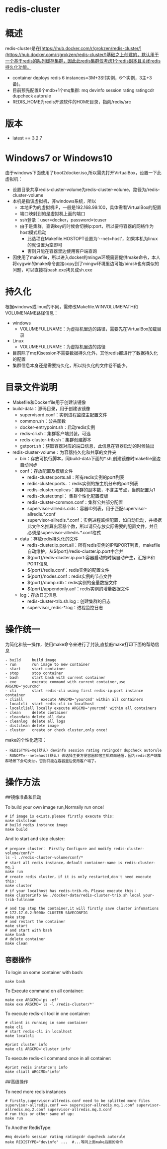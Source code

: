 # redis-cluster

# 概述

 redis-cluster是在[https://hub.docker.com/r/grokzen/redis-cluster/](https://hub.docker.com/r/grokzen/redis-cluster/)基础之上创建的，默认用于一个基于redis的队列缓存集群，因此此redis集群仅考虑1个redis副本且关闭redis持久化功能。

- container deploys redis 6 instances=3M+3S!(实例，6个实例，3主+3备)。
- 目前预先配置6个mdb+1个mq集群: mq devinfo session rating ratingcdr dupcheck autorule
- REDIS_HOME为redis开源软件的HOME目录，指向/redis/src


# 版本

- latest == 3.2.7

# Windows7 or Windows10

由于windows下面使用了boot2docker.iso,所以需先打开VirtualBox，设置一下此虚拟机：

- 设置目录共享redis-cluster-volume为redis-cluster-volume，路径为/redis-cluster-volume
- 本机是指该虚拟机，非windows系统，所以
    - 本地IP为的虚拟机IP，一般是192.168.99.100，具体需看VirtualBox的配置
    - 端口映射到的是虚拟机上面的端口
    - ssh登录：user=docker，password=tcuser
    - 由于是集群，查询key的时候会切换ip:port，所以要将容器的网络作为host模式启动
        - 此选项在Makefile.HOSTOPT设置为‘--net=host’，如果本机为linux的就设置为空即可
        - 否则只能在容器里边使用客户端查询
- 因使用了makefile，所以进入docker的mingw环境需要提供make命令，本人将cygwin的make命令直接copy到了mingw环境里边可能/bin/sh也有类似的问题，可以直接将bash.exe拷贝成sh.exe

# 持久化

根据windows或linux的不同，需修改Makefile.WINVOLUMEPATH和VOLUMENAME路径信息：

- windows
    - VOLUMEFULLNAME：为虚拟机里边的路径，需要先在VirtualBox加载目录
- Linux
    - VOLUMEFULLNAME：为虚拟机里边的路径
- 目前除了mq和session不需要数据持久化外，其他redis都进行了数据持久化的配置
- 集群信息本身还是需要持久化，所以持久化的文件卷不能少。

# 目录文件说明

- Makefile和Dockerfile用于创建该镜像
- build-data：源码目录，用于创建该镜像
  - supervisord.conf：实例进程监控主配置文件
  - common.sh：公共函数
  - docker-entrypoint.sh：启动redis实例
  - redis-cli.sh：集群客户端封装，可选
  - redis-cluster-trib.sh：集群创建脚本
  - getport.sh：获取容器对应的端口信息，此信息在容器启动的时候输出
- redis-cluster-volume：为容器持久化和共享的文件夹
  - bin：存放可执行脚本，同build-data下面的*.sh,创建镜像时makefile里边自动同步
  - conf：存放配置及模版文件
      - redis-cluster.ports.all：所有redis实例的port列表
      - redis-cluster.ports.*.*：redis实例的按主机分布的port列表
      - redis-cluster.replicas：集群的副本数，不含主节点，当前配置为1
      - redis-cluster.tmpl： 集群个性化配置模版
      - redis-cluster-common.conf：集群公共部分配置
      - supervisor-allredis.cids：容器ID列表，用于匹配supervisor-allredis.*.conf
      - supervisor-allredis.\*.conf：实例进程监控配置，如自动启动，并根据此文件名推算出容器个数，所以请只存放实际需要的配置文件，并且必须是supervisor-allredis.*.conf格式
  - data：存放redis持久化的文件
      - redis-cluster.ip.port.all：所有redis实例的IP和PORT列表，makefile自动维护，从${port}/redis-cluster.ip.port中合并
      - ${port}/redis-cluster.ip.port:容器启动的时候自动产生，汇报IP和PORT信息
      - ${port}/redis.conf：redis实例的配置文件
      - ${port}/nodes.conf：redis实例的节点文件
      - ${port}/dump.rdb：redis实例的全量数据文件
      - ${port}/appendonly.aof：redis实例的增量数据文件
  - log：存放日志信息
      - redis-cluster-trib.sh.log：创建集群的日志
      - supervisor_redis-*.log：进程监控日志

# 操作统一

为简化和统一操作，使用make命令来进行了封装,直接敲make打印下面的帮助信息

    - build     build image
    - run       run image to new container
    - start     start container
    - stop      stop container
    - bash      start bash with current container
    - exe      	execute command with current container,use ARGCMD='yourcmd'
    - cli       start redis-cli using first redis-ip:port instance container
    - cliall    	execute ARGCMD='yourcmd' within all containers
    - localcli  start redis-cli in localhost
    - localcliall locally execute ARGCMD='yourcmd' within all containers
    - clean     delete container
    - cleandata delete all data
    - cleanlog  delete all logs
    - distclean delete image
    - cluster 	create or check cluster,only once!

make的个性化选项：

    - REDISTYPE=mq(默认) devinfo session rating ratingcdr dupcheck autorule
    - RUNOPT=--net=host(默认) 该选择主要方便容器和宿主机双向通信，因为redis客户端集群场景下会切换ip，否则只能在容器里边使用客户端了。

# 操作方法

##镜像准备和启动

To build your own image run,Normally run once!

    # if image is exists,please firstly execute this:
    make distclean 
    # build redis instance image
    make build

And to start and stop cluster:

    # prepare cluster： Firstly Configure and modify redis-cluster-volume/conf/*
    ls -l ./redis-cluster-volume/conf/*
    # start all redis instance，default container-name is redis-cluster-mq.1
    make run
    # create redis cluster，if it is only restarted,don't need execute this:
    make cluster
    # if your localhost has redis-trib.rb，Please execute this：
    make clusterinfo && ./docker-data/redis-cluster-trib.sh local your-trib-fullname

    # and top stop the container,it will firstly save cluster infomations
    # 172.17.0.2:5000> CLUSTER SAVECONFIG
    make stop
    # and restart the container
    make start
    # and start with bash
    make bash
    # delete container
    make clean

## 容器操作

To login on some container with bash:
    
    make bash

To Execute command on all container:

    make exe ARGCMD='ps -ef'
    make exe ARGCMD='ls -l /redis-cluster/*'

To execute redis-cli tool in one container:

    # client is running in some container 
    make cli
    # start redis-cli in localhost
    make localcli

    #print cluster info
    make cli ARGCMD='cluster info'

To execute redis-cli command once in all container:

    #print redis instance's info
    make cliall ARGCMD='info'

##高级操作

To need more redis instances

    # firstly,supervisor-allredis.conf need to be splitted more files
    supervisor-allredis.conf ==> supervisor-allredis.mq.1.conf supervisor-allredis.mq.2.conf supervisor-allredis.mq.3.conf
    # run this or other same of up:
    make run

To Another RedisType:

    #mq devinfo session rating ratingcdr dupcheck autorule
    make REDISTYPE="devinfo" ...  #...等同上面make后面的命令


